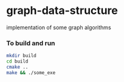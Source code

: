 # graph-data-structure
implementation of some graph algorithms

### To build and run
```bash
mkdir build
cd build
cmake ..
make && ./some_exe
```
